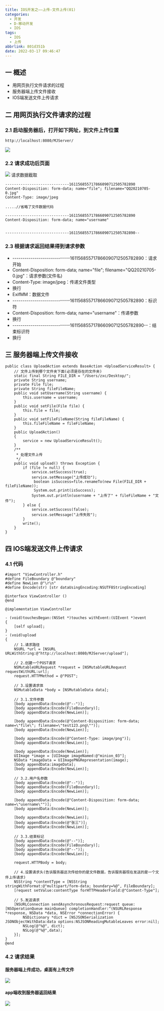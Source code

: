 ```yaml
---
title: IOS开发之——上传-文件上传(01)
categories:
  - 开发
  - D-移动开发
  - IOS
tags:
  - IOS
  - 上传
abbrlink: 801d351b
date: 2022-03-17 09:46:47
---
```

## 一 概述

* 用网页执行文件请求的过程
* 服务器端上传文件接收
* IOS端发送文件上传请求

<!--more-->

## 二 用网页执行文件请求的过程

### 2.1 启动服务器后，打开如下网址，到文件上传位置

```
http://localhost:8080/MJServer/
```

![][1]

### 2.2 请求成功后页面
![][2]
请求数据截取

```
-----------------------------161156855717866090712505782890
Content-Disposition: form-data; name="file"; filename="QQ20210705-0.jpg"
Content-Type: image/jpeg
	
.....//省略了文件数据代码

-----------------------------161156855717866090712505782890
Content-Disposition: form-data; name="username"


-----------------------------161156855717866090712505782890--

```

### 2.3 根据请求返回结果得到请求参数

* -----------------------------161156855717866090712505782890：请求开始
* Content-Disposition: form-data; name="file"; filename="QQ20210705-0.jpg"：请求参数(文件名)
* Content-Type: image/jpeg：传递文件类型
* 换行
* ExifMM：数据文件
* -----------------------------161156855717866090712505782890：标识符
* Content-Disposition: form-data; name="username"：传递参数
* 换行
* -----------------------------161156855717866090712505782890--：结束标识符
* 换行

## 三 服务器端上传文件接收

```
public class UploadAction extends BaseAction <UploadServiceResult> {
	// 文件上传到哪个文件夹下面(必须是存在的文件夹)
	static final String FILE_DIR = "/Users/zxc/Desktop/";
	private String username;
	private File file;
	private String fileFileName;
	public void setUsername(String username) {
		this.username = username;
	}
	public void setFile(File file) {
		this.file = file;
	}
	public void setFileFileName(String fileFileName) {
		this.fileFileName = fileFileName;
	}
	public UploadAction()
	{
		service = new UploadServiceResult();
	}
	/**
	 * 处理文件上传
	 */
	public void upload() throws Exception {
		if (file != null) {
			service.setSuccess(true);
			service.setMessage("上传成功");
		     boolean isSuccess=file.renameTo(new File(FILE_DIR + fileFileName));
		     System.out.print(isSuccess);
			System.out.println(username + "上传了" + fileFileName + "文件");
		} else {
			service.setSuccess(false);
			service.setMessage("上传失败");
		}
		write();
	}
}
```

## 四 IOS端发送文件上传请求

### 4.1 代码

```
#import "ViewController.h"
#define FileBoundary @"boundary"
#define NewLien @"\r\n"
#define Encode(str) [str dataUsingEncoding:NSUTF8StringEncoding]

@interface ViewController ()
@end

@implementation ViewController

- (void)touchesBegan:(NSSet *)touches withEvent:(UIEvent *)event
{
    [self upload];
}
- (void)upload
{
    // 1.请求路径
    NSURL *url = [NSURL URLWithString:@"http://localhost:8080/MJServer/upload"];
    
    // 2.创建一个POST请求
    NSMutableURLRequest *request = [NSMutableURLRequest requestWithURL:url];
    request.HTTPMethod = @"POST";
    
    // 3.设置请求体
    NSMutableData *body = [NSMutableData data];
    
    // 3.1.文件参数
    [body appendData:Encode(@"--")];
    [body appendData:Encode(FileBoundary)];
    [body appendData:Encode(NewLien)];
    
    [body appendData:Encode(@"Content-Disposition: form-data; name=\"file\"; filename=\"test123.png\"")];
    [body appendData:Encode(NewLien)];
    
    [body appendData:Encode(@"Content-Type: image/png")];
    [body appendData:Encode(NewLien)];
    
    [body appendData:Encode(NewLien)];
    UIImage *image = [UIImage imageNamed:@"minion_03"];
    NSData *imageData = UIImagePNGRepresentation(image);
    [body appendData:imageData];
    [body appendData:Encode(NewLien)];
    
    // 3.2.用户名参数
    [body appendData:Encode(@"--")];
    [body appendData:Encode(FileBoundary)];
    [body appendData:Encode(NewLien)];
    
    [body appendData:Encode(@"Content-Disposition: form-data; name=\"username\"")];
    [body appendData:Encode(NewLien)];
    
    [body appendData:Encode(NewLien)];
    [body appendData:Encode(@"张三")];
    [body appendData:Encode(NewLien)];
    
    // 3.3.结束标记
    [body appendData:Encode(@"--")];
    [body appendData:Encode(FileBoundary)];
    [body appendData:Encode(@"--")];
    [body appendData:Encode(NewLien)];
    
    request.HTTPBody = body;
    
    // 4.设置请求头(告诉服务器这次传给你的是文件数据，告诉服务器现在发送的是一个文件上传请求)
    NSString *contentType = [NSString stringWithFormat:@"multipart/form-data; boundary=%@", FileBoundary];
    [request setValue:contentType forHTTPHeaderField:@"Content-Type"];
    
    // 5.发送请求
    [NSURLConnection sendAsynchronousRequest:request queue:[NSOperationQueue mainQueue] completionHandler:^(NSURLResponse *response, NSData *data, NSError *connectionError) {
        NSDictionary *dict = [NSJSONSerialization JSONObjectWithData:data options:NSJSONReadingMutableLeaves error:nil];
        NSLog(@"%@", dict);
        NSLog(@"%@",data);
    }];
}
@end
```

### 4.2 请求结果
#### 服务器端上传成功，桌面有上传文件
![][3]

#### app端收到服务器返回结果
![][4]



[1]:https://cdn.jsdelivr.net/gh/PGzxc/CDN/blog-ios/ios-upload-01-webpage-view.png
[2]:https://cdn.jsdelivr.net/gh/PGzxc/CDN/blog-ios/ios-upload-01-webpage-request.png
[3]:https://cdn.jsdelivr.net/gh/PGzxc/CDN/blog-ios/ios-upload-01-service-sucess.png
[4]:https://cdn.jsdelivr.net/gh/PGzxc/CDN/blog-ios/ios-upload-01-app-sucess.png